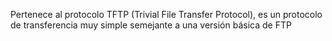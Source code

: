 
Pertenece al protocolo TFTP (Trivial File Transfer Protocol), es un protocolo de transferencia muy simple semejante a una versión básica de FTP
